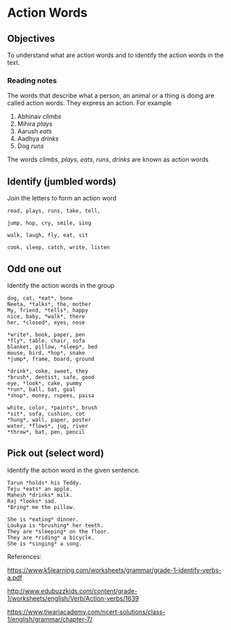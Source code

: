 # Action Words

## Objectives 
To understand what are action words and to identify the action words in the text.

### Reading notes

The words that describe what a person, an animal or a thing is doing are called action words. They express an action.
For example 
1. Abhinav *climbs*
2. Mihira *plays*
3. Aarush *eats*
4. Aadhya *drinks*
5. Dog *runs*

The words *climbs*, *plays*, *eats*, *runs*, *drinks* are known as action words

## Identify (jumbled words)

Join the letters to form an action word

```
read, plays, runs, take, tell, 
```

```
jump, hop, cry, smile, sing
```

```
walk, laugh, fly, eat, sit
```

```
cook, sleep, catch, write, listen
```


## Odd one out

Identify the action words in the group

```
dog, cat, *eat*, bone
Neeta, *talks*, the, mother
My, friend, *tells*, happy
nice, baby, *walk*, there
her, *closed*, eyes, nose
```

```
*write*, book, paper, pen
*fly*, table, chair, sofa
blanket, pillow, *sleep*, bed
mouse, bird, *hop*, snake
*jump*, frame, board, ground
```

```
*drink*, coke, sweet, they
*brush*, dentist, safe, good
eye, *look*, cake, yummy
*run*, ball, bat, goal
*shop*, money, rupees, paisa
```

```
white, color, *paints*, brush
*sit*, sofa, cushion, cot
*hung*, wall, paper, poster
water, *flows*, jug, river
*throw*, bat, pen, pencil
```


## Pick out (select word)

Identify the action word in the given sentence.

```
Tarun *holds* his Teddy.
Teju *eats* an apple.
Mahesh *drinks* milk. 
Raj *looks* sad.
*Bring* me the pillow.
```

```
She is *eating* dinner.
Loukya is *brushing* her teeth.
They are *sleeping* on the floor.
They are *riding* a bicycle.
She is *singing* a song.
```


References: 

https://www.k5learning.com/worksheets/grammar/grade-1-identify-verbs-a.pdf

http://www.edubuzzkids.com/content/grade-1/worksheets/english/Verb/Action-verbs/1639

https://www.tiwariacademy.com/ncert-solutions/class-1/english/grammar/chapter-7/










